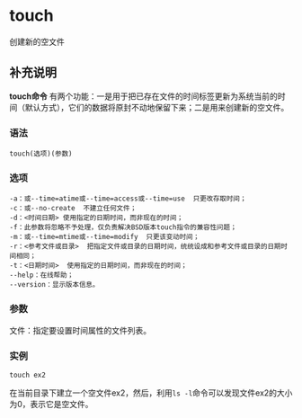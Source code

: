 touch
===

创建新的空文件

## 补充说明

**touch命令** 有两个功能：一是用于把已存在文件的时间标签更新为系统当前的时间（默认方式），它们的数据将原封不动地保留下来；二是用来创建新的空文件。

### 语法  

```
touch(选项)(参数)
```

### 选项  

```
-a：或--time=atime或--time=access或--time=use  只更改存取时间；
-c：或--no-create  不建立任何文件；
-d：<时间日期> 使用指定的日期时间，而非现在的时间；
-f：此参数将忽略不予处理，仅负责解决BSD版本touch指令的兼容性问题；
-m：或--time=mtime或--time=modify  只更该变动时间；
-r：<参考文件或目录>  把指定文件或目录的日期时间，统统设成和参考文件或目录的日期时间相同；
-t：<日期时间>  使用指定的日期时间，而非现在的时间；
--help：在线帮助；
--version：显示版本信息。
```

### 参数  

文件：指定要设置时间属性的文件列表。

### 实例  

```
touch ex2
```

在当前目录下建立一个空文件ex2，然后，利用`ls -l`命令可以发现文件ex2的大小为0，表示它是空文件。


<!-- Linux命令行搜索引擎：https://jaywcjlove.github.io/linux-command/ -->